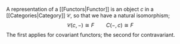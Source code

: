 A representation of a [[Functors|Functor]] is an object $c$ in a [[Categories|Category]] $\mathcal{C}$, so that we have a natural isomorphism;
$$
\mathcal{C}(c,-)\cong F\qquad C(-,c)\cong F
$$
The first applies for covariant functors; the second for contravariant.